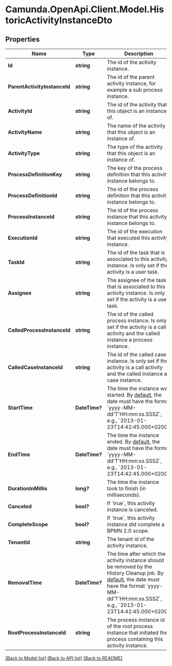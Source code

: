 # Camunda.OpenApi.Client.Model.HistoricActivityInstanceDto

## Properties

Name | Type | Description | Notes
------------ | ------------- | ------------- | -------------
**Id** | **string** | The id of the activity instance. | [optional] 
**ParentActivityInstanceId** | **string** | The id of the parent activity instance, for example a sub process instance. | [optional] 
**ActivityId** | **string** | The id of the activity that this object is an instance of. | [optional] 
**ActivityName** | **string** | The name of the activity that this object is an instance of. | [optional] 
**ActivityType** | **string** | The type of the activity that this object is an instance of. | [optional] 
**ProcessDefinitionKey** | **string** | The key of the process definition that this activity instance belongs to. | [optional] 
**ProcessDefinitionId** | **string** | The id of the process definition that this activity instance belongs to. | [optional] 
**ProcessInstanceId** | **string** | The id of the process instance that this activity instance belongs to. | [optional] 
**ExecutionId** | **string** | The id of the execution that executed this activity instance. | [optional] 
**TaskId** | **string** | The id of the task that is associated to this activity instance. Is only set if the activity is a user task. | [optional] 
**Assignee** | **string** | The assignee of the task that is associated to this activity instance. Is only set if the activity is a user task. | [optional] 
**CalledProcessInstanceId** | **string** | The id of the called process instance. Is only set if the activity is a call activity and the called instance a process instance. | [optional] 
**CalledCaseInstanceId** | **string** | The id of the called case instance. Is only set if the activity is a call activity and the called instance a case instance. | [optional] 
**StartTime** | **DateTime?** | The time the instance was started. By [default](https://docs.camunda.org/manual/7.15/reference/rest/overview/date-format/), the date must have the format &#x60;yyyy-MM-dd&#39;T&#39;HH:mm:ss.SSSZ&#x60;, e.g., &#x60;2013-01-23T14:42:45.000+0200&#x60;. | [optional] 
**EndTime** | **DateTime?** | The time the instance ended. By [default](https://docs.camunda.org/manual/7.15/reference/rest/overview/date-format/), the date must have the format &#x60;yyyy-MM-dd&#39;T&#39;HH:mm:ss.SSSZ&#x60;, e.g., &#x60;2013-01-23T14:42:45.000+0200&#x60;. | [optional] 
**DurationInMillis** | **long?** | The time the instance took to finish (in milliseconds). | [optional] 
**Canceled** | **bool?** | If &#x60;true&#x60;, this activity instance is canceled. | [optional] 
**CompleteScope** | **bool?** | If &#x60;true&#x60;, this activity instance did complete a BPMN 2.0 scope. | [optional] 
**TenantId** | **string** | The tenant id of the activity instance. | [optional] 
**RemovalTime** | **DateTime?** | The time after which the activity instance should be removed by the History Cleanup job. By [default](https://docs.camunda.org/manual/7.15/reference/rest/overview/date-format/), the date must have the format &#x60;yyyy-MM-dd&#39;T&#39;HH:mm:ss.SSSZ&#x60;, e.g., &#x60;2013-01-23T14:42:45.000+0200&#x60;. | [optional] 
**RootProcessInstanceId** | **string** | The process instance id of the root process instance that initiated the process containing this activity instance. | [optional] 

[[Back to Model list]](../README.md#documentation-for-models) [[Back to API list]](../README.md#documentation-for-api-endpoints) [[Back to README]](../README.md)

